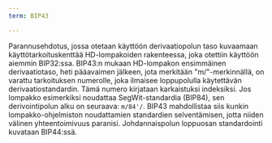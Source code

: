 ```yaml
---
term: BIP43

---
```

Parannusehdotus, jossa otetaan käyttöön derivaatiopolun taso kuvaamaan käyttötarkoituskenttää HD-lompakoiden rakenteessa, joka otettiin käyttöön aiemmin BIP32:ssa. BIP43:n mukaan HD-lompakon ensimmäinen derivaatiotaso, heti pääavaimen jälkeen, jota merkitään "m/"-merkinnällä, on varattu tarkoituksen numerolle, joka ilmaisee loppupolulla käytettävän derivaatiostandardin. Tämä numero kirjataan karkaistuksi indeksiksi. Jos lompakko esimerkiksi noudattaa SegWit-standardia (BIP84), sen derivointipolun alku on seuraava: `m/84'/`. BIP43 mahdollistaa siis kunkin lompakko-ohjelmiston noudattamien standardien selventämisen, jotta niiden välinen yhteentoimivuus paranisi. Johdannaispolun loppuosan standardointi kuvataan BIP44:ssä.